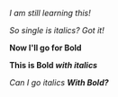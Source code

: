 *I am still learning this!*

_So single is italics? Got it!_

**Now I'll go for Bold**

**This is Bold _with italics_**

*Can I go italics __With Bold?__*
